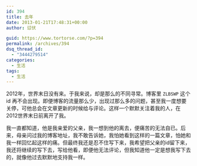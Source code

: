 ```yaml
---
id: 394
title: 去年
date: 2013-01-21T17:48:31+00:00
author: 愆伏

guid: https://www.tortorse.com/?p=394
permalink: /archives/394
dsq_thread_id:
  - "3444279514"
categories:
  - 生活
tags:
  - 生活
---
```

2012年，世界末日没有来。于我来说，却是那么的不同寻常。博客里 `ZLBSWP` 这个 id 再不会出现。即便博客的流量那么少，出现过那么多的问题，甚至我一度想要关停，可他总会在文章更新的时候给与评论。这样一个默默关注着我的人，在2012世界末日前离开了我。

我一直都知道，他是我亲爱的父亲，我一想到他的离去，便痛苦的无法自已。后来，母亲问过我的博客地址，我不敢告诉她，我怕她看到这样的一篇文章，怕她和我一样回忆起这样的痛。但最终我还是忍不住写下来，我希望把父亲的id留下来，我还将继续的写下去，写给他看，即便他无法评论，但我知道他一定是想我写下去的，就像他过去默默地支持我一样。